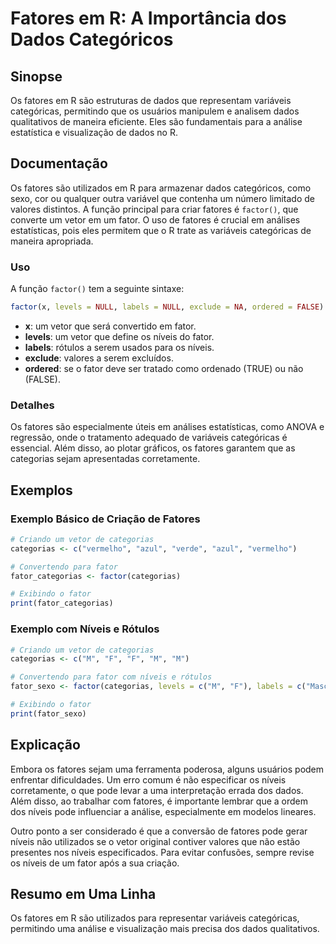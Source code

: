 <!--
Meta Description: # Fatores em R: A Importância dos Dados Categóricos ## Sinopse Os fatores em R são estruturas de dados que representam variáveis categóricas, permitin...
Meta Keywords: fatores, que, fator, níveis, para
-->

# Fatores em R: A Importância dos Dados Categóricos

## Sinopse
Os fatores em R são estruturas de dados que representam variáveis categóricas, permitindo que os usuários manipulem e analisem dados qualitativos de maneira eficiente. Eles são fundamentais para a análise estatística e visualização de dados no R.

## Documentação
Os fatores são utilizados em R para armazenar dados categóricos, como sexo, cor ou qualquer outra variável que contenha um número limitado de valores distintos. A função principal para criar fatores é `factor()`, que converte um vetor em um fator. O uso de fatores é crucial em análises estatísticas, pois eles permitem que o R trate as variáveis categóricas de maneira apropriada.

### Uso
A função `factor()` tem a seguinte sintaxe:
```R
factor(x, levels = NULL, labels = NULL, exclude = NA, ordered = FALSE)
```

- **x**: um vetor que será convertido em fator.
- **levels**: um vetor que define os níveis do fator.
- **labels**: rótulos a serem usados para os níveis.
- **exclude**: valores a serem excluídos.
- **ordered**: se o fator deve ser tratado como ordenado (TRUE) ou não (FALSE).

### Detalhes
Os fatores são especialmente úteis em análises estatísticas, como ANOVA e regressão, onde o tratamento adequado de variáveis categóricas é essencial. Além disso, ao plotar gráficos, os fatores garantem que as categorias sejam apresentadas corretamente.

## Exemplos
### Exemplo Básico de Criação de Fatores
```R
# Criando um vetor de categorias
categorias <- c("vermelho", "azul", "verde", "azul", "vermelho")

# Convertendo para fator
fator_categorias <- factor(categorias)

# Exibindo o fator
print(fator_categorias)
```

### Exemplo com Níveis e Rótulos
```R
# Criando um vetor de categorias
categorias <- c("M", "F", "F", "M", "M")

# Convertendo para fator com níveis e rótulos
fator_sexo <- factor(categorias, levels = c("M", "F"), labels = c("Masculino", "Feminino"))

# Exibindo o fator
print(fator_sexo)
```

## Explicação
Embora os fatores sejam uma ferramenta poderosa, alguns usuários podem enfrentar dificuldades. Um erro comum é não especificar os níveis corretamente, o que pode levar a uma interpretação errada dos dados. Além disso, ao trabalhar com fatores, é importante lembrar que a ordem dos níveis pode influenciar a análise, especialmente em modelos lineares.

Outro ponto a ser considerado é que a conversão de fatores pode gerar níveis não utilizados se o vetor original contiver valores que não estão presentes nos níveis especificados. Para evitar confusões, sempre revise os níveis de um fator após a sua criação.

## Resumo em Uma Linha
Os fatores em R são utilizados para representar variáveis categóricas, permitindo uma análise e visualização mais precisa dos dados qualitativos.